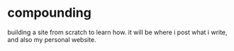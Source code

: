 # compounding
building a site from scratch to learn how. it will be where i post what i write, and also my personal website. 
